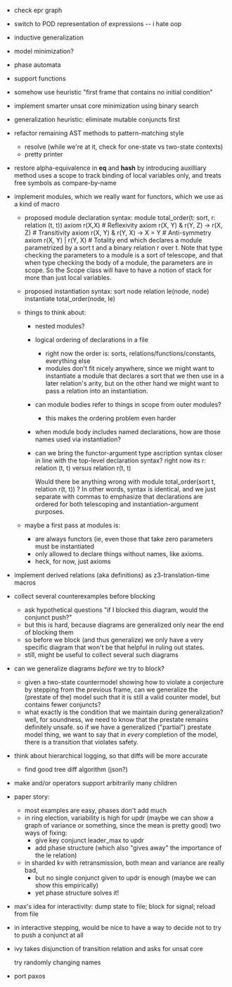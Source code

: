 - check epr graph
- switch to POD representation of expressions -- i hate oop
- inductive generalization
- model minimization?
- phase automata
- support functions
- somehow use heuristic "first frame that contains no initial condition"
- implement smarter unsat core minimization using binary search
- generalization heuristic: eliminate mutable conjuncts first
- refactor remaining AST methods to pattern-matching style
    - resolve (while we're at it, check for one-state vs two-state contexts)
    - pretty printer
- restore alpha-equivalence in __eq__ and __hash__ by introducing auxilliary
  method uses a scope to track binding of local variables only, and treats free
  symbols as compare-by-name
- implement modules, which we really want for functors, which we use as a kind of macro
    - proposed module declaration syntax:
        module total_order(t: sort, r: relation (t, t))
          axiom r(X,X)                        # Reflexivity
          axiom r(X, Y) & r(Y, Z) -> r(X, Z)  # Transitivity
          axiom r(X, Y) & r(Y, X) -> X = Y    # Anti-symmetry
          axiom r(X, Y) | r(Y, X)             # Totality
        end
      which declares a module parametrized by a sort t and a binary relation r over t.
      Note that type checking the parameters to a module is a sort of telescope,
      and that when type checking the body of a module, the parameters are in scope.
      So the Scope class will have to have a notion of stack for more than just
      local variables.
    - proposed instantiation syntax:
        sort node
        relation le(node, node)
        instantiate total_order(node, le)
    - things to think about:
      - nested modules?
      - logical ordering of declarations in a file
          - right now the order is: sorts, relations/functions/constants, everything else
          - modules don't fit nicely anywhere, since we might want to instantiate a module
            that declares a sort that we then use in a later relation's arity,
            but on the other hand we might want to pass a relation into an instantiation.
      - can module bodies refer to things in scope from outer modules?
          - this makes the ordering problem even harder
      - when module body includes named declarations, how are those names used via
        instantiation?
      - can we bring the functor-argument type ascription syntax closer in line with
        the top-level declaration syntax? right now its
            r: relation (t, t)
        versus
            relation r(t, t)

        Would there be anything wrong with
            module total_order(sort t, relation r(t, t))
        ? In other words, syntax is identical, and we just separate with commas to emphasize
        that declarations are ordered for both telescoping and instantiation-argument purposes.

    - maybe a first pass at modules is:
      - are always functors (ie, even those that take zero parameters must be instantiated
      - only allowed to declare things without names, like axioms.
      - heck, for now, just axioms


- implement derived relations (aka definitions) as z3-translation-time macros
- collect several counterexamples before blocking
    - ask hypothetical questions "if I blocked this diagram, would the conjunct push?"
    - but this is hard, because diagrams are generalized only near the end of blocking them
    - so before we block (and thus generalize) we only have a very specific diagram
      that won't be that helpful in ruling out states.
    - still, might be useful to collect several such diagrams

- can we generalize diagrams *before* we try to block?
    - given a two-state countermodel showing how to violate a conjecture
      by stepping from the previous frame, can we generalize the (prestate of the) model
      such that it is still a valid counter model, but contains fewer conjuncts?
    - what exactly is the condition that we maintain during generalization?
      well, for soundness, we need to know that the prestate remains definitely unsafe.
      so if we have a generalized ("partial") prestate model thing, we want to say
      that in *every* completion of the model, there is a transition that violates safety.

- think about hierarchical logging, so that diffs will be more accurate
    - find good tree diff algorithm (json?)

- make and/or operators support arbitrarily many children

- paper story:
    - most examples are easy, phases don't add much
    - in ring election, variability is high for updr
      (maybe we can show a graph of variance or something, since the mean is pretty good)
      two ways of fixing:
        - give key conjunct leader_max to updr
        - add phase structure (which also "gives away" the importance of the le relation)
    - in sharded kv with retransmission, both mean and variance are really bad,
        - but no single conjunct given to updr is enough (maybe we can show this empirically)
        - yet phase structure solves it!

- max's idea for interactivity: dump state to file; block for signal; reload from file

- in interactive stepping, would be nice to have a way to decide not to try to push a conjunct at all

- ivy takes disjunction of transition relation and asks for unsat core

  try randomly changing names

- port paxos